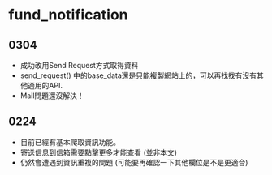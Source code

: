 # fund_notification
## 0304
+ 成功改用Send Request方式取得資料
+ send_request() 中的base_data還是只能複製網站上的，可以再找找有沒有其他適用的API.
+ Mail問題還沒解決！
## 0224
+ 目前已經有基本爬取資訊功能。
+ 寄送信息到信箱需要點擊更多才能查看 (並非本文)
+ 仍然會遭遇到資訊重複的問題 (可能要再確認一下其他欄位是不是更適合)